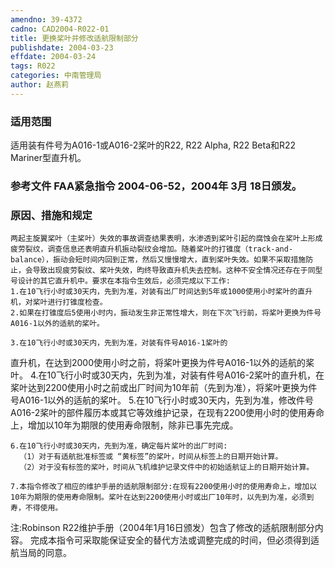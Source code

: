 ```yaml
---
amendno: 39-4372
cadno: CAD2004-R022-01
title: 更换桨叶并修改适航限制部分
publishdate: 2004-03-23
effdate: 2004-03-24
tags: R022
categories: 中南管理局
author: 赵燕莉
---
```


### 适用范围 
适用装有件号为A016-1或A016-2桨叶的R22, R22 Alpha, R22 Beta和R22 Mariner型直升机。

### 参考文件    FAA紧急指令 2004-06-52，2004年 3月 18日颁发。

### 原因、措施和规定 
    两起主旋翼桨叶（主桨叶）失效的事故调查结果表明，水渗透到桨叶引起的腐蚀会在桨叶上形成疲劳裂纹，调查信息还表明直升机振动裂纹会增加。随着桨叶的打锥度（track-and-balance），振动会短时间内回到正常，然后又慢慢增大，直到桨叶失效。如果不采取措施防止，会导致出现疲劳裂纹、桨叶失效，昀终导致直升机失去控制。这种不安全情况还存在于同型号设计的其它直升机中。要求在本指令生效后，必须完成以下工作: 
    1.在10飞行小时或30天内，先到为准，对装有出厂时间达到5年或1000使用小时桨叶的直升机，对桨叶进行打锥度检查。 
    2.如果在打锥度后5使用小时内，振动发生非正常性增大，则在下次飞行前，将桨叶更换为件号A016-1以外的适航的桨叶。 

    3.在10飞行小时或30天内，先到为准，对装有件号A016-1桨叶的
  
直升机，在达到2000使用小时之前，将桨叶更换为件号A016-1以外的适航的桨叶。 
    4.在10飞行小时或30天内，先到为准，对装有件号A016-2桨叶的直升机，在桨叶达到2200使用小时之前或出厂时间为10年前（先到为准），将桨叶更换为件号A016-1以外的适航的桨叶。 
    5.在10飞行小时或30天内，先到为准，修改件号A016-2桨叶的部件履历本或其它等效维护记录，在现有2200使用小时的使用寿命上，增加以10年为期限的使用寿命限制，除非已事先完成。 

    6.在10飞行小时或30天内，先到为准，确定每片桨叶的出厂时间: 
      （1）对于有适航批准标签或 “黄标签”的桨叶，时间从标签上的日期开始计算。 
      （2）对于没有标签的桨叶，时间从飞机维护记录文件中的初始适航证上的日期开始计算。 

    7.本指令修改了相应的维护手册的适航限制部分:在现有2200使用小时的使用寿命上，增加以10年为期限的使用寿命限制。桨叶在达到2200使用小时或出厂10年时，以先到为准，必须到寿，不得使用。 
注:Robinson R22维护手册（2004年1月16日颁发）包含了修改的适航限制部分内容。     完成本指令可采取能保证安全的替代方法或调整完成的时间，但必须得到适航当局的同意。
